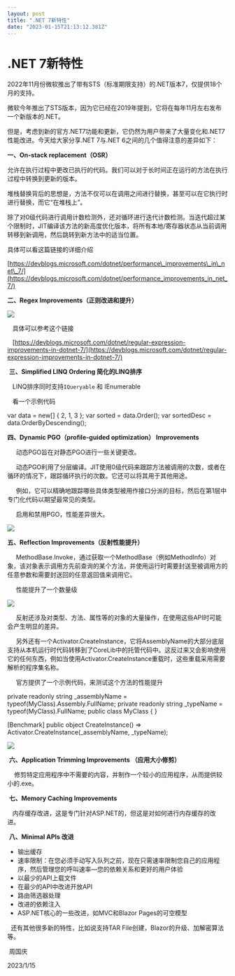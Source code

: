 ```yaml
---
layout: post
title: ".NET 7新特性"
date: "2023-01-15T21:13:12.381Z"
---
```

.NET 7新特性
=========

2022年11月份微软推出了带有STS（标准期限支持）的.NET版本7，仅提供18个月的支持。

微软今年推出了STS版本，因为它已经在2019年提到，它将在每年11月左右发布一个新版本的.NET。

但是，考虑到新的官方.NET7功能和更新，它仍然为用户带来了大量变化和.NET7性能改进。今天给大家分享.NET 7与.NET 6之间的几个值得注意的差异如下：

**一、On-stack replacement（OSR）**

允许在执行过程中更改已执行的代码。我们可以对于长时间正在运行的方法在执行过程中转换到更新的版本。

堆栈替换背后的思想是，方法不仅可以在调用之间进行替换，甚至可以在它执行时进行替换，而它“在堆栈上”。

除了对0级代码进行调用计数检测外，还对循环进行迭代计数检测。当迭代超过某个限制时，JIT编译该方法的新高度优化版本，将所有本地/寄存器状态从当前调用转移到新调用，然后跳转到新方法中的适当位置。

具体可以看这篇链接的详细介绍

[https://devblogs.microsoft.com/dotnet/performance\_improvements\_in\_net\_7/](https://devblogs.microsoft.com/dotnet/performance_improvements_in_net_7/)

**二、Regex Improvements（正则改进和提升）**

![](https://img2023.cnblogs.com/blog/23525/202301/23525-20230115195927712-1675282131.png)

   具体可以参考这个链接

   [https://devblogs.microsoft.com/dotnet/regular-expression-improvements-in-dotnet-7/](https://devblogs.microsoft.com/dotnet/regular-expression-improvements-in-dotnet-7/)

 **三、Simplified LINQ Ordering 简化的LINQ排序**

   LINQ排序同时支持`IQueryable` 和 IEnumerable

   看一个示例代码

var data = new\[\] { 2, 1, 3 };
var sorted = data.Order();
var sortedDesc = data.OrderByDescending();

**四、Dynamic PGO（profile-guided optimization） Improvements** 

     动态PGO旨在对静态PGO进行一些关键更改。

     动态PGO利用了分层编译。JIT使用0级代码来跟踪方法被调用的次数，或者在循环的情况下，跟踪循环执行的次数。它还可以将其用于其他用途。

     例如，它可以精确地跟踪哪些具体类型被用作接口分派的目标，然后在第1层中专门化代码以期望最常见的类型。

     启用和禁用PGO，性能差异很大。

![](https://img2023.cnblogs.com/blog/23525/202301/23525-20230115200720659-1576248624.png)

**五、Reflection Improvements（反射性能提升）**

     MethodBase.Invoke，通过获取一个MethodBase（例如MethodInfo）对象，该对象表示调用方先前查询的某个方法，并使用运行时需要封送至被调用方的任意参数和需要封送回的任意返回值来调用它。

     性能提升了一个数量级

![](https://img2023.cnblogs.com/blog/23525/202301/23525-20230115201243683-1479682125.png)

     反射还涉及对类型、方法、属性等的对象的大量操作，在使用这些API时可能会产生明显的差异。

     另外还有一个Activator.CreateInstance，它将AssemblyName的大部分底层支持从本机运行时代码转移到了CoreLib中的托管代码中。这反过来又会影响使用它的任何东西，例如当使用Activator.CreateInstance重载时，这些重载采用需要解析的程序集名称。

     官方提供了一个示例代码，来测试这个方法的性能提升

private readonly string \_assemblyName = typeof(MyClass).Assembly.FullName;
private readonly string \_typeName = typeof(MyClass).FullName;
public class MyClass { }

\[Benchmark\]
public object CreateInstance() => Activator.CreateInstance(\_assemblyName, \_typeName);

![](https://img2023.cnblogs.com/blog/23525/202301/23525-20230115201729225-1188365511.png)

 **六、Application Trimming Improvements （应用大小修剪）**

    修剪特定应用程序中不需要的内容，并制作一个较小的应用程序，从而提供较小的.exe。

 **七、Memory Caching Improvements**

   内存缓存改进，这是专门针对ASP.NET的，但这是对如何进行内存缓存的改进。

 **八、Minimal APIs 改进**

*   输出缓存
*   速率限制：在您必须手动写入队列之前，现在只需速率限制您自己的应用程序，然后管理您的呼叫速率—您的依赖关系和更好的用户体验
*   以最少的API上载文件
*   在最少的API中改进开放API
*   路由筛选器处理
*   改进的依赖注入
*   ASP.NET核心的一些改进，如MVC和Blazor Pages的可空模型

  还有其他很多新的特性，比如说支持TAR File创建，Blazor的升级、加解密算法等。

 周国庆

2023/1/15